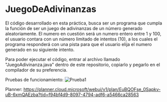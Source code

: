# JuegoDeAdivinanzas
El código desarrollado en esta práctica, busca ser un programa que cumpla la función de ser un juego de adivinanzas de un número generado aleatoriamente.
El numero en cuestión será un numero entero entre 1 y 100, el usuario contara con un número limitado de intentos (10), a los cuales el programa responderá con una pista para que el usuario elija el numero generado en su siguiente intento.

Para poder ejecutar el código, entrar al archivo llamado "JuegoAdivinanza.java" dentro de este repositorio, copiarlo y pegarlo en el compilador de su preferencia.

Pruebas de funcionamiento: 
![Prueba1](https://github.com/user-attachments/assets/98ab152b-ea32-433d-ac01-b94420caa880)

Planner:
https://planner.cloud.microsoft/webui/v1/plan/EuBQOFse_0Sapkv-uB-6xmQAEzba?tid=f94bf4d9-8097-4794-adf6-a5466ca28563
